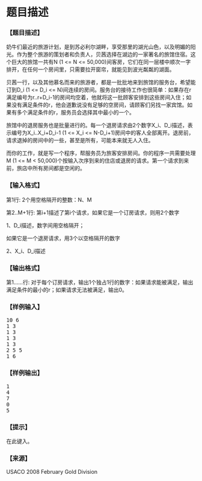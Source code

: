 # 题目描述


<h3>
【题目描述】
</h3>
<p>
奶牛们最近的旅游计划，是到苏必利尔湖畔，享受那里的湖光山色，以及明媚的阳光。作为整个旅游的策划者和负责人，贝茜选择在湖边的一家著名的旅馆住宿。这个巨大的旅馆一共有N (1 &lt;= N &lt;= 50,000)间客房，它们在同一层楼中顺次一字排开，在任何一个房间里，只需要拉开窗帘，就能见到波光粼粼的湖面。
</p>
<p>
贝茜一行，以及其他慕名而来的旅游者，都是一批批地来到旅馆的服务台，希望能订到D_i (1 &lt;= D_i &lt;= N)间连续的房间。服务台的接待工作也很简单：如果存在r满足编号为r..r+D_i-1的房间均空着，他就将这一批顾客安排到这些房间入住；如果没有满足条件的r，他会道歉说没有足够的空房间，请顾客们另找一家宾馆。如果有多个满足条件的r，服务员会选择其中最小的一个。
</p>
<p>
旅馆中的退房服务也是批量进行的。每一个退房请求由2个数字X_i、D_i描述，表示编号为X_i..X_i+D_i-1 (1 &lt;= X_i &lt;= N-D_i+1)房间中的客人全部离开。退房前，请求退掉的房间中的一些，甚至是所有，可能本来就无人入住。
</p>
<p>
而你的工作，就是写一个程序，帮服务员为旅客安排房间。你的程序一共需要处理M (1 &lt;= M &lt; 50,000)个按输入次序到来的住店或退房的请求。第一个请求到来前，旅店中所有房间都是空闲的。
</p>
<h3>
【输入格式】
</h3>
<p>
第1行: 2个用空格隔开的整数：N、M
</p>
<p>
第2..M+1行: 第i+1描述了第i个请求，如果它是一个订房请求，则用2个数字
</p>
<p>
1、D_i描述，数字间用空格隔开；
</p>
<p>
如果它是一个退房请求，用3个以空格隔开的数字
</p>
<p>
2、X_i、D_i描述
</p>
<h3>
【输出格式】
</h3>
<p>
第1......行: 对于每个订房请求，输出1个独占1行的数字：如果请求能被满足，输出满足条件的最小的r；如果请求无法被满足，输出0。
</p>
<h3>
【样例输入】
</h3>
<pre>10 6
1 3
1 3
1 3
1 3
2 5 5
1 6
</pre>
<h3>
【样例输出】
</h3>
<pre>1
4
7
0
5
</pre>
<h3>
【提示】
</h3>
<p>
在此键入。
</p>
<h3>
【来源】
</h3>
<p>
USACO 2008 February Gold Division
</p>
